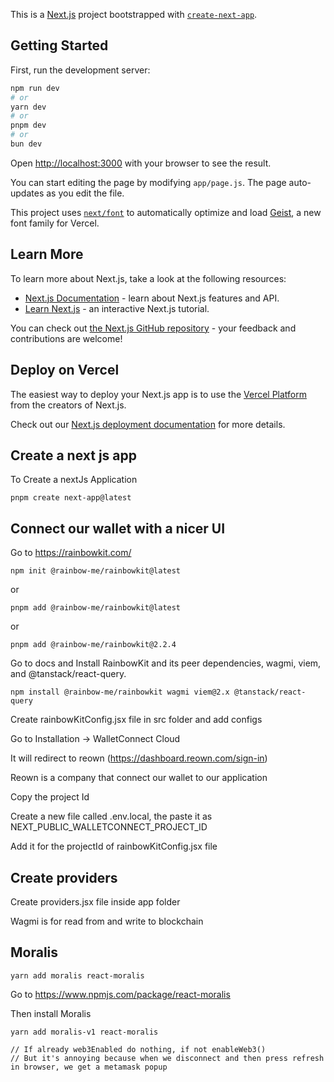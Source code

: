 This is a [Next.js](https://nextjs.org) project bootstrapped with [`create-next-app`](https://github.com/vercel/next.js/tree/canary/packages/create-next-app).

## Getting Started

First, run the development server:

```bash
npm run dev
# or
yarn dev
# or
pnpm dev
# or
bun dev
```

Open [http://localhost:3000](http://localhost:3000) with your browser to see the result.

You can start editing the page by modifying `app/page.js`. The page auto-updates as you edit the file.

This project uses [`next/font`](https://nextjs.org/docs/app/building-your-application/optimizing/fonts) to automatically optimize and load [Geist](https://vercel.com/font), a new font family for Vercel.

## Learn More

To learn more about Next.js, take a look at the following resources:

- [Next.js Documentation](https://nextjs.org/docs) - learn about Next.js features and API.
- [Learn Next.js](https://nextjs.org/learn) - an interactive Next.js tutorial.

You can check out [the Next.js GitHub repository](https://github.com/vercel/next.js) - your feedback and contributions are welcome!

## Deploy on Vercel

The easiest way to deploy your Next.js app is to use the [Vercel Platform](https://vercel.com/new?utm_medium=default-template&filter=next.js&utm_source=create-next-app&utm_campaign=create-next-app-readme) from the creators of Next.js.

Check out our [Next.js deployment documentation](https://nextjs.org/docs/app/building-your-application/deploying) for more details.


## Create a next js app

To Create a nextJs Application

```
pnpm create next-app@latest
```

## Connect our wallet with a nicer UI

Go to https://rainbowkit.com/

```
npm init @rainbow-me/rainbowkit@latest
```
or
```
pnpm add @rainbow-me/rainbowkit@latest
```
or
```
pnpm add @rainbow-me/rainbowkit@2.2.4
```

Go to docs and Install RainbowKit and its peer dependencies, wagmi, viem, and @tanstack/react-query.

```
npm install @rainbow-me/rainbowkit wagmi viem@2.x @tanstack/react-query
```

Create rainbowKitConfig.jsx file in src folder and add configs

Go to Installation -> WalletConnect Cloud

It will redirect to reown (https://dashboard.reown.com/sign-in)

Reown is a company that connect our wallet to our application

Copy the project Id

Create a new file called .env.local, the paste it as NEXT_PUBLIC_WALLETCONNECT_PROJECT_ID

Add it for the projectId of rainbowKitConfig.jsx file

## Create providers

Create providers.jsx file inside app folder

Wagmi is for read from and write to blockchain

## Moralis

```
yarn add moralis react-moralis
```

Go to https://www.npmjs.com/package/react-moralis

Then install Moralis

```
yarn add moralis-v1 react-moralis
```

    // If already web3Enabled do nothing, if not enableWeb3()
    // But it's annoying because when we disconnect and then press refresh in browser, we get a metamask popup

